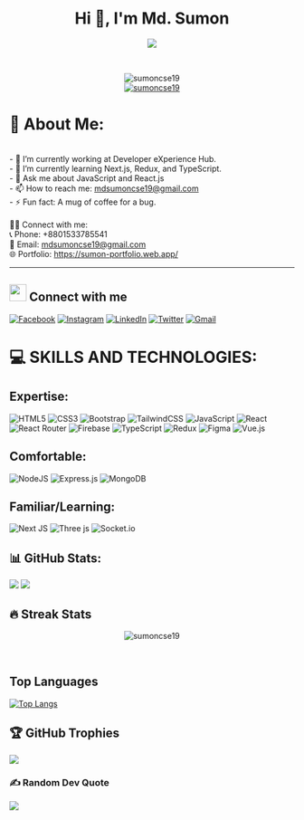 <h1 align="center">Hi 👋, I'm Md. Sumon</h1>
<p align="center">
  <a href="https://github.com/DenverCoder1/readme-typing-svg"><img src="https://readme-typing-svg.herokuapp.com?lines=Full+Stack+Developer;MERN+and+MEVN+Stack+Developer;Computer+Science+Student;Competitive+Programmer;Always%20learning%20new%20things&center=true&width=500&height=50"></a>
</p>

<br>

<p align="center"> 
	<img src="https://komarev.com/ghpvc/?username=sumoncse19&label=Profile%20views&color=0e75b6&style=plastic" alt="sumoncse19" /> <br />
	<a href = "https://commits.top/egypt.html" target="_blank">
		<img src="https://enfsgag3ayy6w9q.m.pipedream.net/&style=plastic" alt="sumoncse19" target="_blank"/> 
	</a>
</p>

# 💫 About Me:
<br>- 🔭 I’m currently working at Developer eXperience Hub.<br>- 🌱 I’m currently learning Next.js, Redux, and TypeScript.<br>- 💬 Ask me about JavaScript and React.js<br>- 📫 How to reach me: mdsumoncse19@gmail.com<br>- ⚡ Fun fact: A mug of coffee for a bug.<br><br>👨‍💼 Connect with me:<br>📞 Phone: +8801533785541<br>📧 Email: mdsumoncse19@gmail.com<br>🌐 Portfolio: https://sumon-portfolio.web.app/

---

## <img src="https://media.giphy.com/media/iY8CRBdQXODJSCERIr/giphy.gif" width="30px"> Connect with me
[![Facebook](https://img.shields.io/badge/Facebook-%231877F2.svg?logo=Facebook&logoColor=white)](https://www.facebook.com/sumoncse19/) [![Instagram](https://img.shields.io/badge/Instagram-%23E4405F.svg?logo=Instagram&logoColor=white)](https://instagram.com/sumoncse19/) [![LinkedIn](https://img.shields.io/badge/LinkedIn-%230077B5.svg?logo=linkedin&logoColor=white)](https://www.linkedin.com/in/sumoncse19/) [![Twitter](https://img.shields.io/badge/Twitter-%231DA1F2.svg?logo=Twitter&logoColor=white)](https://twitter.com/sumoncse19/) <a href="mailto:mdsumoncse19@gmail.com"><img img src="https://img.shields.io/badge/gmail-%23EA4335.svg?style=plastic&logo=gmail&logoColor=white" alt="Gmail"/></a>

# 💻 SKILLS AND TECHNOLOGIES:

## Expertise:
![HTML5](https://img.shields.io/badge/html5-%23E34F26.svg?style=for-the-badge&logo=html5&logoColor=white) ![CSS3](https://img.shields.io/badge/css3-%231572B6.svg?style=for-the-badge&logo=css3&logoColor=white) ![Bootstrap](https://img.shields.io/badge/bootstrap-%238511FA.svg?style=for-the-badge&logo=bootstrap&logoColor=white) ![TailwindCSS](https://img.shields.io/badge/tailwindcss-%2338B2AC.svg?style=for-the-badge&logo=tailwind-css&logoColor=white) ![JavaScript](https://img.shields.io/badge/javascript-%23323330.svg?style=for-the-badge&logo=javascript&logoColor=%23F7DF1E) ![React](https://img.shields.io/badge/react-%2320232a.svg?style=for-the-badge&logo=react&logoColor=%2361DAFB) ![React Router](https://img.shields.io/badge/React_Router-CA4245?style=for-the-badge&logo=react-router&logoColor=white) ![Firebase](https://img.shields.io/badge/Firebase-039BE5?style=for-the-badge&logo=Firebase&logoColor=white) ![TypeScript](https://img.shields.io/badge/typescript-%23007ACC.svg?style=for-the-badge&logo=typescript&logoColor=white) ![Redux](https://img.shields.io/badge/redux-%23593d88.svg?style=for-the-badge&logo=redux&logoColor=white) ![Figma](https://img.shields.io/badge/figma-%23F24E1E.svg?style=for-the-badge&logo=figma&logoColor=white) ![Vue.js](https://img.shields.io/badge/vuejs-%2335495e.svg?style=for-the-badge&logo=vuedotjs&logoColor=%234FC08D)

## Comfortable:
![NodeJS](https://img.shields.io/badge/node.js-6DA55F?style=for-the-badge&logo=node.js&logoColor=white) ![Express.js](https://img.shields.io/badge/express.js-%23404d59.svg?style=for-the-badge&logo=express&logoColor=%2361DAFB) ![MongoDB](https://img.shields.io/badge/MongoDB-%234ea94b.svg?style=for-the-badge&logo=mongodb&logoColor=white)  

## Familiar/Learning:
![Next JS](https://img.shields.io/badge/Next-black?style=for-the-badge&logo=next.js&logoColor=white) ![Three js](https://img.shields.io/badge/threejs-black?style=for-the-badge&logo=three.js&logoColor=white)  ![Socket.io](https://img.shields.io/badge/Socket.io-black?style=for-the-badge&logo=socket.io&badgeColor=010101) 

## 📊 GitHub Stats:
![](https://github-readme-stats.vercel.app/api?username=sumoncse19&theme=dark&hide_border=false&include_all_commits=false&count_private=false)
![](https://github-readme-stats.vercel.app/api/top-langs/?username=sumoncse19&theme=dark&hide_border=false&include_all_commits=false&count_private=false&layout=compact)

## 🔥 Streak Stats
<p align="center"><img src="https://github-readme-streak-stats.herokuapp.com/?user=sumoncse19&theme=algolia" alt="sumoncse19" /></p><br>

## Top Languages
[![Top Langs](https://github-readme-stats.vercel.app/api/top-langs/?username=sumoncse19&show_icons=true&theme=merko)](https://github.com/mdshohelrana/github-readme-stats)

## 🏆 GitHub Trophies
![](https://github-profile-trophy.vercel.app/?username=sumoncse19&theme=dark_dimmed&no-frame=false&no-bg=true&margin-w=4)

### ✍️ Random Dev Quote
![](https://quotes-github-readme.vercel.app/api?type=horizontal&theme=radical)


